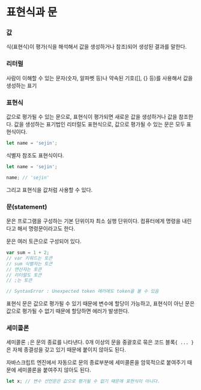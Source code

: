 # 표현식과 문

### 값
식(표현식)이 평가(식을 해석해서 값을 생성하거나 참조)되어 생성된 결과를 말한다.

### 리터럴
사람이 이해할 수 있는 문자(숫자, 알파벳 등)나 약속된 기호([], {} 등)를 사용해서 값을 생성하는 표기

### 표현식

값으로 평가될 수 있는 문으로, 표현식이 평가되면 새로운 값을 생성하거나 값을 참조한다. 값을 생성하는 표기법인 리터럴도 표현식으로, 값으로 평가될 수 있는 문은 모두 표현식이다.

```javascript
let name = 'sejin';
```

식별자 참조도 표현식이다.
```javascript
let name = 'sejin';

name; // 'sejin'
```
그리고 표현식을 값처럼 사용할 수 있다.

### 문(statement)
문은 프로그램을 구성하는 기본 단위이자 최소 실행 단위이다. 컴퓨터에게 명령을 내린다고 해서 명령문이라고도 한다.

문은 여러 토큰으로 구성되어 있다.

```javascript
var sum = 1 + 2;
// var 키워드는 토큰
// sum 식별자는 토큰
// 연산자는 토큰
// 리터럴도 토큰
// ;는 토큰

// SyntaxError : Unexpected token 에러에도 token을 볼 수 있음
```
표현식 문은 값으로 평가될 수 있기 때문에 변수에 할당이 가능하고, 표현식이 아닌 문은 값으로 평가될 수 없기 때문에 할당하면 에러가 발생한다.

### 세미콜론
세미콜론 `;`은 문의 종료를 나타낸다.
0개 이상의 문을 중괄호로 묶은 코드 블록`{ ... }` 은 자체 종결성을 갖고 있기 때문에 붙이지 않아도 된다.

자바스크립트 엔진에서 자동으로 문의 종료부분에 세미콜론을 암묵적으로 붙여주기 때문에 세미콜론을 붙여주지 않아도 된다. 

```javascript
let x; // 변수 선언문은 값으로 평가될 수 없기 때문에 표현식이 아니다.
```
